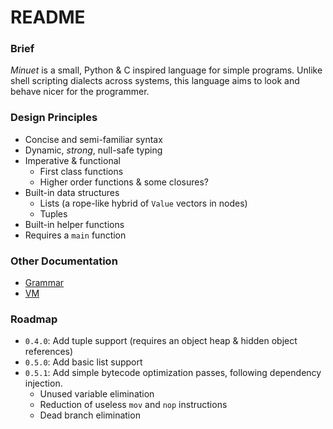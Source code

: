 # README

### Brief
_Minuet_ is a small, Python & C inspired language for simple programs. Unlike shell scripting dialects across systems, this language aims to look and behave nicer for the programmer.

### Design Principles
 - Concise and semi-familiar syntax
 - Dynamic, _strong_, null-safe typing
 - Imperative & functional
    - First class functions
    - Higher order functions & some closures?
 - Built-in data structures
    - Lists (a rope-like hybrid of `Value` vectors in nodes)
    - Tuples
 - Built-in helper functions
 - Requires a `main` function

### Other Documentation
 - [Grammar](/docs/grammar.md)
 - [VM](/docs/vm.md)

### Roadmap
 - `0.4.0`: Add tuple support (requires an object heap & hidden object references)
 - `0.5.0`: Add basic list support
 - `0.5.1`: Add simple bytecode optimization passes, following dependency injection.
   - Unused variable elimination
   - Reduction of useless `mov` and `nop` instructions
   - Dead branch elimination
